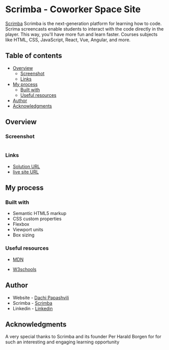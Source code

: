 # Scrimba - Coworker Space Site

[Scrimba](https://scrimba.com/allcourses) Scrimba is the next-generation platform for learning how to code. Scrima screencasts enable students to interact with the code directly in the player. This way, you'll have more fun and learn faster. Courses subjects like HTML, CSS, JavaScript, React, Vue, Angular, and more.


## Table of contents

- [Overview](#overview)
  - [Screenshot](#screenshot)
  - [Links](#links)
- [My process](#my-process)
  - [Built with](#built-with)
  - [Useful resources](#useful-resources)
- [Author](#author)
- [Acknowledgments](#acknowledgments)


## Overview

### Screenshot

![]()



### Links

- [Solution URL](https://github.com/Dachi-Papashvili88/coworker-space-site)
- [live site URL](https://dachi-papashvili88.github.io/coworker-space-site/)

## My process

### Built with

- Semantic HTML5 markup
- CSS custom properties
- Flexbox
- Viewport units
- Box sizing


### Useful resources

- [MDN](https://developer.mozilla.org/en-US/) 

- [W3schools](https://www.w3schools.com/) 

## Author

- Website - [Dachi Papashvili](https://github.com/Dachi-Papashvili88)
- Scrimba - [Scrimba](https://scrimba.com/allcourses)
- Linkedin - [Linkedin](https://www.linkedin.com/feed/)


## Acknowledgments

A very special thanks to Scrimba and its founder Per Harald Borgen for for such an interesting and engaging learning opportunity 